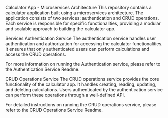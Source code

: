Calculator App - Microservices Architecture
This repository contains a calculator application built using a microservices architecture. The application consists of two services: authentication and CRUD operations. Each service is responsible for specific functionalities, providing a modular and scalable approach to building the calculator app.

Services
Authentication Service
The authentication service handles user authentication and authorization for accessing the calculator functionalities. It ensures that only authenticated users can perform calculations and access the CRUD operations.

For more information on running the Authentication service, please refer to the Authentication Service Readme.

CRUD Operations Service
The CRUD operations service provides the core functionality of the calculator app. It handles creating, reading, updating, and deleting calculations. Users authenticated by the authentication service can perform these operations through a well-defined API.

For detailed instructions on running the CRUD operations service, please refer to the CRUD Operations Service Readme.
